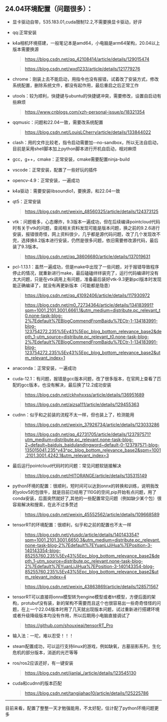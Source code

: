 ## 24.04环境配置（问题很多）：
- 显卡驱动自带，535.183.01,cuda限制12.2,不需要换显卡驱动，好评
- qq:正常安装
- k4a相机环境搭建，一般笔记本是amd64，小电脑是arm64架构，20.04以上版本需要换源
  > https://blog.csdn.net/qq_42108414/article/details/129015474

  > https://blog.csdn.net/wxd1233/article/details/121779276
- chrome：刚装上去不能启动，用指令也没有报错，试着改了安装方式，修改系统配置，删除系统文件，都没有起作用，最后重启之后正常工作
- utools：较为顺利，快捷键与ubuntu的快捷键冲突，需要修改，设置自启动有些麻烦 
   >https://www.cnblogs.com/xzh-personal-issue/p/18321354
- qqmusic：问题和22.04一致，需要改系统配置 
  >https://blog.csdn.net/LouisLCherry/article/details/133844022
- clash：用的文件比较老，指令启动需要加--no-sandbox，所以无法自启动，目前是采用shell脚本加上python脚本进行开机自启动，相对麻烦
- gcc，g++，cmake：正常安装，cmake需要配置ninja-build
- vscode：正常安装，配置了一些好玩的插件
- opencv-4.9：正常安装，一遍成功
- k4a驱动：需要安装libsoundio1，要换源，和22.04一致
- qt5：正常安装 
  > https://blog.csdn.net/weixin_48560325/article/details/124373125
- vtk：问题极多，心态爆炸，9.3版本一遍成功，但在后续编译pointcloud代码时有关于vtk的问题，查阅相关资料发现可能是版本问题，换之前的9.2.6进行安装，报错很奇怪，网上资料很少，几乎都是源代码问题，改了几个发现改不完，选择换8.2版本进行安装，仍然是很多问题，依旧需要修改源代码，最后装了9.3版本。
  >https://blog.csdn.net/qq_38606680/article/details/137019631  
- pcl-1.13.1：虽然一遍成功，但是make中出现了一些问题，对于报错导致程序停止的情况，就重新进行make，最后磕磕绊绊装完了，运行代码编译时没有太大问题，只是在vtk调用上有问题，准备最后装好vtk-9.3更新pcl版本时发现能正确编译了，就没有再更新版本（可能都是隐患）
  >https://blog.csdn.net/qq_41092406/article/details/117930972   

  >https://blog.csdn.net/m0_72734364/article/details/134183991?spm=1001.2101.3001.6661.1&utm_medium=distribute.pc_relevant_t0.none-task-blog-2%7Edefault%7EBlogCommendFromBaidu%7ECtr-1-134183991-blog-123754272.235%5Ev43%5Epc_blog_bottom_relevance_base2&depth_1-utm_source=distribute.pc_relevant_t0.none-task-blog-2%7Edefault%7EBlogCommendFromBaidu%7ECtr-1-134183991-blog-123754272.235%5Ev43%5Epc_blog_bottom_relevance_base2&utm_relevant_index=1
- anaconda：正常安装，一遍成功
- cuda-12.1：有问题，报错是gcc版本问题，改了很多版本，在官网上查看了匹配的gcc版本，也没有解决，最后换了12.2成功安装
  >https://blog.csdn.net/ckhxhxxss/article/details/136951689 

  >https://blog.csdn.net/aizsa111/article/details/129455363 
- cudnn：似乎和之前装的流程不太一样，但也装上了，检测能用 
  >https://blog.csdn.net/weixin_37926734/article/details/123033286 
  
  >https://blog.csdn.net/qq_42731705/article/details/123797571?utm_medium=distribute.pc_relevant.none-task-blog-2~default~baidujs_baidulandingword~default-0-123797571-blog-135015041.235^v43^pc_blog_bottom_relevance_base2&spm=1001.2101.3001.4242.1&utm_relevant_index=3
- 最后运行pointcloud代码时的问题：常见问题软链接解决
  >https://blog.csdn.net/HITORANGE/article/details/135315149
- python环境的配置：很顺利，短时间可以达到onnx的转换和训练，说明我改的yolov5的包很牛，就是目前已经用了110G的空间,pip开始有点问题，用了conda安装，后面突然就好了,其他的一些配置常见问题（例如缺少某个包）很容易解决和搜索，在此不过多赘述
  >https://blog.csdn.net/weixin_45552562/article/details/109668589
- tensorRT的环境配置：很顺利，似乎和之前的配置也不太一样
  >https://blog.csdn.net/ytusdc/article/details/140143354?spm=1001.2101.3001.6650.3&utm_medium=distribute.pc_relevant.none-task-blog-2%7Edefault%7EYuanLiJiHua%7EPosition-3-140143354-blog-85255760.235%5Ev43%5Epc_blog_bottom_relevance_base2&depth_1-utm_source=distribute.pc_relevant.none-task-blog-2%7Edefault%7EYuanLiJiHua%7EPosition-3-140143354-blog-85255760.235%5Ev43%5Epc_blog_bottom_relevance_base2&utm_relevant_index=4

  >https://blog.csdn.net/weixin_43863869/article/details/128571567
- tensorRT可以直接将onnx模型转为engine模型或者trt模型，方便后面的架构，protubuf没有装，新的架构不需要而且这个也很容易出一些奇奇怪怪的问题，在上一个22.04版本时用了几天就出现版本问题，试过重新进行搭建环境或者升级降级版本均没有作用，所以后期用小电脑直接调试了
  >https://github.com/shouxieai/tensorRT_Pro
- 输入法：一坨，难以忍受！！！
- steam配置成功，可以运行支持linux的游戏，例如缺氧，古墓丽影系列，生化危机的部分版本，消逝的光芒等等
- ros/ros2应该还好，有一键安装
  >https://blog.csdn.net/jianlai_/article/details/123545130
- cuda和cudnn的版本匹配
  >https://blog.csdn.net/tangjiahao10/article/details/125225786
--- 
目前来看，配置了整整一天才勉强能用，不太好配，估计配了python环境问题更多